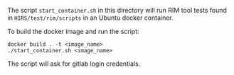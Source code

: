 The script ```start_container.sh``` in this directory will run RIM tool tests found in
```HIRS/test/rim/scripts``` in an Ubuntu docker container.

To build the docker image and run the script:
```
docker build . -t <image_name>  
./start_container.sh <image_name>
```  
The script will ask for gitlab login credentials. 